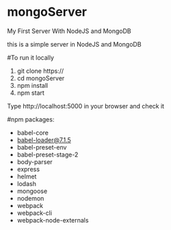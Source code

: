 # mongoServer
My First Server With NodeJS and MongoDB

this is a simple server in NodeJS and MongoDB

#To run it locally
1. git clone https://
2. cd mongoServer
3. npm install
4. npm start

Type http://localhost:5000 in your browser and check it 

#npm packages:
- babel-core
- babel-loader@7.1.5
- babel-preset-env
- babel-preset-stage-2 
- body-parser
- express
- helmet
- lodash
- mongoose
- nodemon
- webpack
- webpack-cli
- webpack-node-externals

